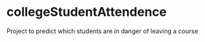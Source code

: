 collegeStudentAttendence
========================

Project to predict which students are in danger of leaving a course

